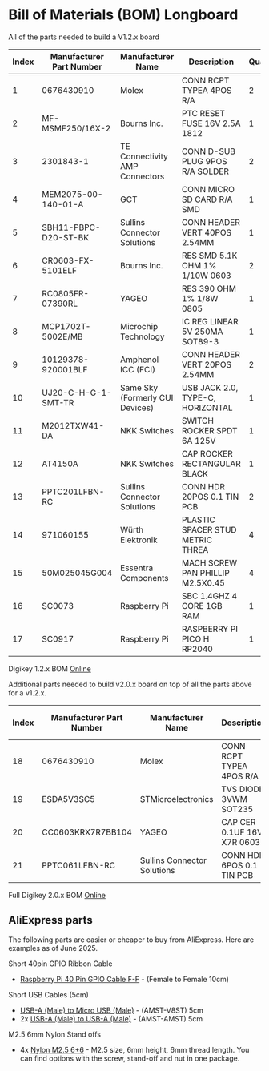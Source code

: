 # Bill of Materials (BOM) Longboard

All of the parts needed to build a V1.2.x board

| Index | Manufacturer Part Number | Manufacturer Name               | Description                      | Quantity | Digi-Key Part Number          | Datasheet                                                                                                             |
|-------|--------------------------|---------------------------------|----------------------------------|----------------------|-------------------------------|-----------------------------------------------------------------------------------------------------------------------|
| 1     | 0676430910               | Molex                           | CONN RCPT TYPEA 4POS R/A         | 2                    | [WM4993-ND](https://www.digikey.no/en/products/detail/molex/0676430910/917619)                     | [DataSheet](https://www.molex.com/en-us/products/part-detail/676430910?display=pdf) |
| 2     | MF-MSMF250/16X-2         | Bourns Inc.                     | PTC RESET FUSE 16V 2.5A 1812     | 1                    | [MF-MSMF250/16X-2CT-ND](https://www.digikey.no/en/products/detail/bourns-inc/MF-MSMF250-16X-2/2563289)         | [DataSheet](https://www.bourns.com/docs/product-datasheets/mf-msmf.pdf) |
| 3     | 2301843-1                | TE Connectivity AMP Connectors  | CONN D-SUB PLUG 9POS R/A SOLDER  | 2                    | [A132510-ND](https://www.digikey.no/en/products/detail/te-connectivity-amp-connectors/2301843-1/7776536)                    | [DataSheet](https://www.te.com/usa-en/product-2301843-1.datasheet.pdf) |
| 4     | MEM2075-00-140-01-A      | GCT                             | CONN MICRO SD CARD R/A SMD       | 1                    | [2073-MEM2075-00-140-01-ACT-ND](https://www.digikey.no/en/products/detail/gct/MEM2075-00-140-01-A/9859614) | [DataSheet](https://gct.co/files/specs/mem2075-spec.pdf)  |
| 5     | SBH11-PBPC-D20-ST-BK     | Sullins Connector Solutions     | CONN HEADER VERT 40POS 2.54MM    | 1                    | [S9175-ND](https://www.digikey.no/en/products/detail/sullins-connector-solutions/SBH11-PBPC-D20-ST-BK/1990068)                      | [DataSheet](https://s3.amazonaws.com/catalogspreads-pdf/PAGE122%20.100%20SBH11%20SERIES%20MALE%20BOX%20HDR%20ST%20RA%20SMT.pdf) |
| 6     | CR0603-FX-5101ELF        | Bourns Inc.                     | RES SMD 5.1K OHM 1% 1/10W 0603   | 2                    | [CR0603-FX-5101ELFCT-ND](https://www.digikey.no/en/products/detail/bourns-inc/CR0603-FX-5101ELF/3784064)        | [DataSheet](https://bourns.com/docs/product-datasheets/cr.pdf?sfvrsn=574d41f6_14) |
| 7     | RC0805FR-07390RL         | YAGEO                           | RES 390 OHM 1% 1/8W 0805         | 1                    | [311-390CRCT-ND](https://www.digikey.no/en/products/detail/yageo/RC0805FR-07390RL/727902)                | [DataSheet](https://www.yageo.com/upload/media/product/products/datasheet/rchip/PYu-RC_Group_51_RoHS_L_12.pdf) |
| 8     | MCP1702T-5002E/MB        | Microchip Technology            | IC REG LINEAR 5V 250MA SOT89-3   | 1                    | [MCP1702T-5002E/MBCT-ND](https://www.digikey.no/en/products/detail/microchip-technology/MCP1702T-5002E-MB/1098474)        | [DataSheet](https://ww1.microchip.com/downloads/en/DeviceDoc/22008E.pdf) |
| 9     | 10129378-920001BLF       | Amphenol ICC (FCI)              | CONN HEADER VERT 20POS 2.54MM    | 2                    | [10129378-920001BLF-ND](https://www.digikey.no/en/products/detail/amphenol-cs-fci/10129378-920001BLF/7915969)         | [DataSheet](https://cdn.amphenol-cs.com/media/wysiwyg/files/documentation/datasheet/boardwiretoboard/bwb_econostik_254headers.pdf) |
| 10    | UJ20-C-H-G-1-SMT-TR      | Same Sky (Formerly CUI Devices) | USB JACK 2.0, TYPE-C, HORIZONTAL | 1                    | [2223-UJ20-C-H-G-1-SMT-TRCT-ND](https://www.digikey.no/en/products/detail/same-sky-formerly-cui-devices/UJ20-C-H-G-1-SMT-TR/24766819) | [DataSheet](https://www.sameskydevices.com/product/resource/uj20-c-h-g-1-smt-tr.pdf) |
| 11    | M2012TXW41-DA            | NKK Switches                    | SWITCH ROCKER SPDT 6A 125V       | 1                    | [360-2254-ND](https://www.digikey.no/en/products/detail/nkk-switches/M2012TXW41-DA/1051802)                   | [DataSheet](https://mm.digikey.com/Volume0/opasdata/d220001/medias/docus/4900/MrockersBracket.pdf) |
| 12    | AT4150A                  | NKK Switches                    | CAP ROCKER RECTANGULAR BLACK     | 1                    | [AT4150A-ND](https://www.digikey.no/en/products/detail/nkk-switches/AT4150A/1050253)                    | [DataSheet](https://www.nkkswitches.com/pdf/accessorieshardware.pdf) |
| 13    | PPTC201LFBN-RC           | Sullins Connector Solutions     | CONN HDR 20POS 0.1 TIN PCB       | 2                    | [S7018-ND](https://www.digikey.no/en/products/detail/sullins-connector-solutions/PPTC201LFBN-RC/810158)                      | [DataSheet](https://mm.digikey.com/Volume0/opasdata/d220001/medias/docus/937/Female_Headers.100_DS.pdf) |
| 14    | 971060155                | Würth Elektronik                | PLASTIC SPACER STUD METRIC THREA | 4                    | [732-13042-ND](https://www.digikey.no/en/products/detail/w%C3%BCrth-elektronik/971060155/9488746)                  | [DataSheet](https://www.we-online.com/components/products/datasheet/971060155.pdf) |
| 15    | 50M025045G004            | Essentra Components             | MACH SCREW PAN PHILLIP M2.5X0.45 | 4                    | [145-50M025045G004-ND](https://www.digikey.no/en/products/detail/essentra-components/50M025045G004/11638842)          | [DataSheet](https://mm.digikey.com/Volume0/opasdata/d220001/medias/docus/5686/50M025045G004.pdf) |
| 16    | SC0073                   | Raspberry Pi                    | SBC 1.4GHZ 4 CORE 1GB RAM        | 1                    | [2648-SC0073-ND](https://www.digikey.no/en/products/detail/raspberry-pi/SC0073/8571724)                | [DataSheet](https://datasheets.raspberrypi.com/rpi3/raspberry-pi-3-b-plus-product-brief.pdf) |
| 17    | SC0917                   | Raspberry Pi                    | RASPBERRY PI PICO H RP2040       | 1                    | [2648-SC0917-ND](https://www.digikey.no/en/products/detail/raspberry-pi/SC0917/16608257)                | [DataSheet](https://datasheets.raspberrypi.com/pico/pico-datasheet.pdf) |


Digikey 1.2.x BOM [Online](https://www.digikey.no/en/mylists/list/AAZG3O20GN)

Additional parts needed to build v2.0.x board on top of all the parts above for a v1.2.x.

| Index | Manufacturer Part Number | Manufacturer Name               | Description                      | Quantity | Digi-Key Part Number 1        | Datasheet                                                                                                                                                                   |
|-------|--------------------------|---------------------------------|----------------------------------|----------|-------------------------------|-----------------------------------------------------------------------------------------------------------------------------------------------------------------------------|
| 18     | 0676430910               | Molex                           | CONN RCPT TYPEA 4POS R/A         | 2                    | [WM4993-ND](https://www.digikey.no/en/products/detail/molex/0676430910/917619)                     | [DataSheet](https://www.molex.com/en-us/products/part-detail/676430910?display=pdf) |
| 19    | ESDA5V3SC5               | STMicroelectronics              | TVS DIODE 3VWM SOT235            | 4                    | [497-7746-1-ND](https://www.digikey.no/en/products/detail/stmicroelectronics/ESDA5V3SC5/1037979)                 | [DataSheet](https://www.st.com/content/ccc/resource/technical/document/datasheet/7f/2e/1d/82/74/9c/4b/a1/CD00002055.pdf/files/CD00002055.pdf/jcr:content/translations/en.CD00002055.pdf) |
| 20    | CC0603KRX7R7BB104        | YAGEO                           | CAP CER 0.1UF 16V X7R 0603       | 2                    | [311-1088-1-ND](https://www.digikey.no/en/products/detail/yageo/CC0603KRX7R7BB104/302822)                 | [DataSheet](https://www.yageo.com/en/Chart/Download/pdf/CC0603KRX7R7BB104)                                                                                                               |
| 21    | PPTC061LFBN-RC           | Sullins Connector Solutions     | CONN HDR 6POS 0.1 TIN PCB        | 1                    | [S7004-ND](https://www.digikey.no/en/products/detail/sullins-connector-solutions/PPTC061LFBN-RC/810145)                      | [DataSheet](https://mm.digikey.com/Volume0/opasdata/d220001/medias/docus/937/Female_Headers.100_DS.pdf) |

Full Digikey 2.0.x BOM [Online](https://www.digikey.no/en/mylists/list/87RX3ML0NQ)

## AliExpress parts

The following parts are easier or cheaper to buy from AliExpress. Here are examples as of June 2025.

Short 40pin GPIO Ribbon Cable

* [Raspberry Pi 40 Pin GPIO Cable F-F](https://www.aliexpress.com/item/1005006907762388.html) - (Female to Female 10cm)

Short USB Cables (5cm)

* [USB-A (Male) to Micro USB (Male)](https://www.aliexpress.com/item/1005005979889500.html) - (AMST-V8ST) 5cm
* 2x [USB-A (Male) to USB-A (Male)](https://www.aliexpress.com/item/1005006339293579.html) - (AMST-AMST) 5cm

M2.5 6mm Nylon Stand offs 

* 4x [Nylon M2.5 6+6](https://www.aliexpress.com/item/1005005979250243.html) - M2.5 size, 6mm height, 6mm thread length. You can find options with the screw, stand-off and nut in one package.